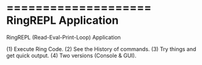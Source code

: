 ====================
RingREPL Application
====================

RingREPL (Read-Eval-Print-Loop) Application

(1) Execute Ring Code.
(2) See the History of commands.
(3) Try things and get quick output.
(4) Two versions (Console & GUI).
